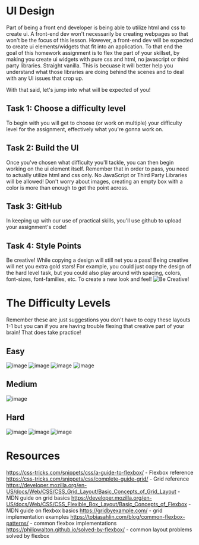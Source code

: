 # UI Design
Part of being a front end developer is being able to utilize html and css to create ui. A front-end dev won't necessarily be creating webpages so that won't be the focus of this lesson. However, a front-end dev will be expected to create ui elements/widgets that fit into an application. To that end the goal of this homework assignment is to flex the part of your skillset, by making you create ui widgets with pure css and html, no javascript or third party libraries. Straight vanilla. This is becuase it will better help you understand what those libraries are doing behind the scenes and to deal with any UI issues that crop up. 

With that said, let's jump into what will be expected of you!

## Task 1: Choose a difficulty level
To begin with you will get to choose (or work on multiple) your difficulty level for the assignment, effectively what you're gonna work on.

## Task 2: Build the UI
Once you've chosen what difficulty you'll tackle, you can then begin working on the ui element itself. Remember that in order to pass, you need to actually utilize html and css only. No JavaScript or Third Party Libraries will be allowed! Don't worry about images, creating an empty box with a color is more than enough to get the point across.

## Task 3: GitHub
In keeping up with our use of practical skills, you'll use github to upload your assignment's code!

## Task 4: Style Points
Be creative! While copying a design will still net you a pass! Being creative will net you extra gold stars! For example, you could just copy the design of the hard level task, but you could also play around with spacing, colors, font-sizes, font-families, etc. To create a new look and feel!
![Be Creative!](https://user-images.githubusercontent.com/45432721/184021681-a18310a5-9a19-416d-985d-349f3f60f7ae.gif)

# The Difficulty Levels
Remember these are just suggestions you don't have to copy these layouts 1-1 but you can if you are having trouble flexing that creative part of your brain! That does take practice!

## Easy
![image](https://user-images.githubusercontent.com/45432721/184022176-fbe80596-9233-4453-b8c5-e38d84c2267e.png)
![image](https://user-images.githubusercontent.com/45432721/184022304-e4d576d9-e657-4ee9-87ee-344465e44f60.png)
![image](https://user-images.githubusercontent.com/45432721/184023303-4b244a54-e5ae-4f74-a71f-4ee1d5292120.png)
![image](https://user-images.githubusercontent.com/45432721/184023430-9d9903f6-c11e-4291-a70f-b92090e8dd2b.png)

## Medium
![image](https://user-images.githubusercontent.com/45432721/184023155-69b22ccd-6157-46dc-a323-36f30fb7c685.png)


## Hard
![image](https://user-images.githubusercontent.com/45432721/184023666-dc5ed24b-861e-466a-9420-7beee94d8d1d.png)
![image](https://user-images.githubusercontent.com/45432721/184023596-79355853-2be9-417b-8679-ab05623bdfcc.png)
![image](https://user-images.githubusercontent.com/45432721/184023971-d2237d35-5f50-44da-b87b-5334ec98c75f.png)

# Resources
https://css-tricks.com/snippets/css/a-guide-to-flexbox/ - Flexbox reference
https://css-tricks.com/snippets/css/complete-guide-grid/ - Grid reference
https://developer.mozilla.org/en-US/docs/Web/CSS/CSS_Grid_Layout/Basic_Concepts_of_Grid_Layout - MDN guide on grid basics
https://developer.mozilla.org/en-US/docs/Web/CSS/CSS_Flexible_Box_Layout/Basic_Concepts_of_Flexbox - MDN guide on flexbox basics
https://gridbyexample.com/ - grid implementation examples
https://tobiasahlin.com/blog/common-flexbox-patterns/ - common flexbox implementations
https://philipwalton.github.io/solved-by-flexbox/ - common layout problems solved by flexbox
